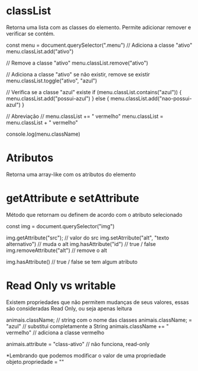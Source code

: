 # classList

Retorna uma lista com as classes do elemento. Permite adicionar remover e verificar se contém.

const menu = document.querySelector(".menu")
// Adiciona a classe "ativo"
menu.classList.add("ativo")

// Remove a classe "ativo"
menu.classList.remove("ativo")

// Adiciona a classe "ativo" se não existir, remove se existir
menu.classList.toggle("ativo", "azul")

// Verifica se a classe "azul" existe
if (menu.classList.contains("azul")) {
menu.classList.add("possui-azul")
} else {
menu.classList.add("nao-possui-azul")
}

// Abreviação
// menu.classList += " vermelho"
menu.classList = menu.classList + " vermelho"

console.log(menu.className)

# Atributos

Retorna uma array-like com os atributos do elemento

# getAttribute e setAttribute

Método que retornam ou definem de acordo com o atributo selecionado

const img = document.querySelector("img")

img.getAttribute("src"); // valor do src
img.setAtrribute("alt", "texto alternativo") // muda o alt
img.hasAttribute("id") // true / false
img.removeAttribute("alt") // remove o alt

img.hasAttribute() // true / false se tem algum atributo

# Read Only vs writable

Existem propriedades que não permitem mudanças de seus valores, essas são consideradas Read Only, ou seja apenas leitura

animais.className; // string com o nome das classes
animais.className; = "azul" // substitui completamente a String
animais.className += " vermelho" // adiciona a classe vermelho

animais.attribute = "class-ativo" // não funciona, read-only

*Lembrando que podemos modificar o valor de uma propriedade objeto.propriedade = ""